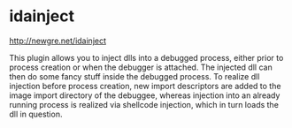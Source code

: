 idainject
=========

http://newgre.net/idainject

This plugin allows you to inject dlls into a debugged process, either prior to process creation or when the debugger is attached. The injected dll can then do some fancy stuff inside the debugged process.
To realize dll injection before process creation, new import descriptors are added to the image import directory of the debuggee, whereas injection into an already running process is realized via shellcode injection, which in turn loads the dll in question.

